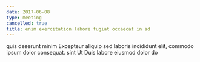 ```yaml
---
date: 2017-06-08
type: meeting
cancelled: true
title: enim exercitation labore fugiat occaecat in ad
---
```

quis deserunt minim Excepteur aliquip sed laboris incididunt elit, commodo ipsum dolor consequat. sint Ut Duis labore eiusmod dolor do